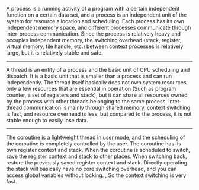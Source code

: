 A process is a running activity of a program with a certain independent function on a certain data set, and a process is
an independent unit of the system for resource allocation and scheduling. Each process has its own independent memory
space, and different processes communicate through inter-process communication. Since the process is relatively heavy
and occupies independent memory, the switching overhead (stack, register, virtual memory, file handle, etc.) between
context processes is relatively large, but it is relatively stable and safe.
***
A thread is an entity of a process and the basic unit of CPU scheduling and dispatch. It is a basic unit that is smaller
than a process and can run independently. The thread itself basically does not own system resources, only a few
resources that are essential in operation (Such as program counter, a set of registers and stack), but it can share all
resources owned by the process with other threads belonging to the same process. Inter-thread communication is mainly
through shared memory, context switching is fast, and resource overhead is less, but compared to the process, it is not
stable enough to easily lose data.
***
The coroutine is a lightweight thread in user mode, and the scheduling of the coroutine is completely controlled by the
user. The coroutine has its own register context and stack. When the coroutine is scheduled to switch, save the register
context and stack to other places. When switching back, restore the previously saved register context and stack.
Directly operating the stack will basically have no core switching overhead, and you can access global variables without
locking. , So the context switching is very fast.

